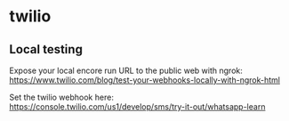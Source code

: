 # twilio

## Local testing

Expose your local encore run URL to the public web with ngrok: https://www.twilio.com/blog/test-your-webhooks-locally-with-ngrok-html

Set the twilio webhook here: https://console.twilio.com/us1/develop/sms/try-it-out/whatsapp-learn
